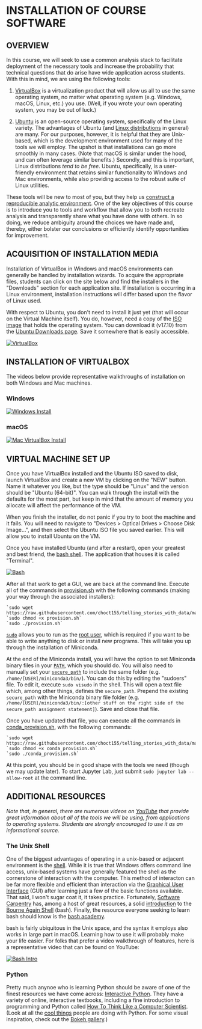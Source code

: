 # INSTALLATION OF COURSE SOFTWARE

## OVERVIEW

In this course, we will seek to use a common analysis stack to facilitate deployment of the
necessary tools and increase the probability that technical questions that do arise have wide
application across students.  With this in mind, we are using the following tools:

1. [VirtualBox](https://www.virtualbox.org) is a virtualization product that will allow us all to
use the same operating system, no matter what operating system (e.g. Windows, macOS, Linux, etc.)
you use.  (Well, if you wrote your own operating system, you may be out of luck.)

2. [Ubuntu](https://www.ubuntu.com) is an open-source operating system, specifically of the Linux
variety. The advantages of Ubuntu (and
[Linux distributions](https://en.wikipedia.org/wiki/Linux_distribution) in general) are many.  For
our purposes, however, it is helpful that they are Unix-based, which is the development environment
used for many of the tools we will employ. The upshot is that installations can go more smoothly in
many cases. (Note that macOS is similar under the hood, and can often leverage similar benefits.)
Secondly, and this is important, Linux distributions *tend to be free*. Ubuntu, specifically, is a
user-friendly environment that retains similar functionality to Windows and Mac environments, while
also providing access to the robust suite of Linux utilities.

These tools will be new to most of you, but they help us [construct a reproducible analytic
environment](http://ropensci.github.io/reproducibility-guide/sections/introduction/).
One of the key objectives of this course is to introduce you to tools and workflow that allow you to
both recreate analysis and transparently share what you have done with others.  In so doing, we
reduce ambiguity around the choices we have made and, thereby, either bolster our conclusions or
efficiently identify opportunities for improvement.

## ACQUISITION OF INSTALLATION MEDIA

Installation of VirtualBox in Windows and macOS environments can generally be handled by
installation wizards.  To acquire the appropriate files, students can click on the site
below and find the installers in the "Downloads" section for each application site. If installation
is occurring in a Linux environment, installation instructions will differ based upon the flavor of
Linux used.

With respect to Ubuntu, you don't need to install it just yet (that will occur on the Virtual
Machine itself). You do, however, need a copy of the [ISO
image](https://en.wikipedia.org/wiki/ISO_image) that holds the operating system. You
can download it (v17.10) from the [Ubuntu Downloads page](https://www.ubuntu.com/download/desktop).
Save it somewhere that is easily accessible.

[![VirtualBox](figs/virtualbox.png)](https://www.virtualbox.org)

## INSTALLATION OF VIRTUALBOX

The videos below provide representative walkthroughs of installation on both Windows and Mac
machines.  

### Windows

[![Windows
Install](https://img.youtube.com/vi/ncA85gRAJxk/0.jpg)](https://www.youtube.com/watch?v=ncA85gRAJxk)

### macOS

[![Mac VirtualBox Install](https://img.youtube.com/vi/lEvM-No4eQo/0.jpg)](https://www.youtube.com/watch?v=lEvM-No4eQo)

## VIRTUAL MACHINE SET UP

Once you have VirtualBox installed and the Ubuntu ISO saved to disk, launch VirtualBox and create a
new VM by clicking on the "NEW" button. Name it whatever you like, but the type should be "Linux"
and the version should be "Ubuntu (64-bit)". You can walk through the install with the defaults for
the most part, but keep in mind that the amount of memory you allocate will affect the performance
of the VM.  

When you finish the installer, do not panic if you try to boot the machine and it fails. You will
need to navigate to "Devices > Optical Drives > Choose Disk Image...", and then select the Ubuntu
ISO file you saved earlier. This will allow you to install Ubuntu on the VM.

Once you have installed Ubuntu (and after a restart), open your greatest and best friend, the [bash
shell](https://en.wikipedia.org/wiki/Bash_(Unix_shell)). The application that houses it is called
"Terminal".

[![Bash](https://www.techy360.com/wp-content/uploads/2017/11/bashmini-1.png)](https://www.gnu.org/software/bash/)

After all that work to get a GUI, we are back at the command line. Execute all of the commands in
[provision.sh](https://github.com/choct155/telling_stories_with_data/blob/master/provision.sh) with
the following commands (making your way through the associated installers):

	`sudo wget https://raw.githubusercontent.com/choct155/telling_stories_with_data/master/provision.sh`
	`sudo chmod +x provision.sh`
	`sudo ./provision.sh`

[`sudo`](https://en.wikipedia.org/wiki/Sudo) allows you to run as the [root
user](https://en.wikipedia.org/wiki/Superuser), which is required if you want to be able to write
anything to disk or install new programs. This will take you up through the installation of Miniconda.

At the end of the Miniconda install, you will have the option to set Miniconda binary files in your
[`PATH`](https://en.wikipedia.org/wiki/PATH_(variable)), which you should do. You will also need to
manually set your
[`secure_path`](https://superuser.com/questions/927512/how-to-set-path-for-sudo-commands) to include the same folder (e.g. `/home/[USER]/miniconda3/bin/`).  You can do this by editing the "sudoers" file. To edit it, execute `sudo visudo` in the shell. This will open a text file which, among other things, defines the `secure_path`. Prepend the existing `secure_path` with the Miniconda binary file folder (e.g. `/home/[USER]/miniconda3/bin/:[other stuff on the right side of the secure_path assignment statement]`). Save and close that file.

Once you have updated that file, you can execute all the commands in
[conda_provision.sh](https://github.com/choct155/telling_stories_with_data/blob/master/conda_provision.sh),
with the following commands:

	`sudo wget https://raw.githubusercontent.com/choct155/telling_stories_with_data/master/conda_provision.sh`
	`sudo chmod +x conda_provision.sh`
	`sudo ./conda_provision.sh`

At this point, you should be in good shape with the tools we need (though we may update later). To start Jupyter Lab, just submit `sudo jupyter lab --allow-root` at the command line.

## ADDITIONAL RESOURCES

*Note that, in general, there are numerous videos on [YouTube](https://www.youtube.com) that provide
great information about all of the tools we will be using, from applications to operating systems.
Students are strongly encouraged to use it as an informational source.*

### The Unix Shell

One of the biggest advantages of operating in a unix-based or adjacent environment is the
[shell](https://en.wikipedia.org/wiki/Unix_shell).
While it is true that Windows offers command line access, unix-based systems have generally featured
the shell as the cornerstone of interaction with the computer. This method of interacton can be far
more flexible and efficient than interaction via the [Graphical User
Interface](https://en.wikipedia.org/wiki/Graphical_user_interface) (GUI) after learning just a few
of the basic functions available. That said, I won't sugar coat it, it takes practice.  Fortunately,
[Software Carpentry](https://software-carpentry.org) has, among a host of great resources, a solid
[introduction](https://swcarpentry.github.io/shell-novice/) to the [Bourne Again
Shell](https://en.wikipedia.org/wiki/Bash_(Unix_shell)) (bash). Finally, the resource everyone seeking to learn bash should know is the [bash academy](http://www.bash.academy/).

bash is fairly ubiquitous in the
Unix space, and the syntax it employs also works in large part in macOS. Learning how to use it will
probably make your life easier. For folks that prefer a video walkthrough of features, here is a
representative video that can be found on YouTube:

[![Bash Intro](https://img.youtube.com/vi/oxuRxtrO2Ag/0.jpg)](https://www.youtube.com/watch?v=xuRxtrO2Agi)

### Python

Pretty much anynoe who is learning Python should be aware of one of the finest resources we have
come across: [Interactive
Python](http://interactivepython.org/runestone/default/user/login?_next=/runestone/default/index).
They have a variety of online, interactive textbooks, including a fine introduction to programming
and Python called [How To Think Like a Computer
Scientist](http://interactivepython.org/runestone/static/thinkcspy/index.html). (Look at all the [cool things](https://github.com/jupyter/jupyter/wiki/A-gallery-of-interesting-Jupyter-Notebooks) people are doing with Python. For some visual inspiration, check out the [Bokeh gallery](https://bokeh.pydata.org/en/latest/docs/gallery.html).)

